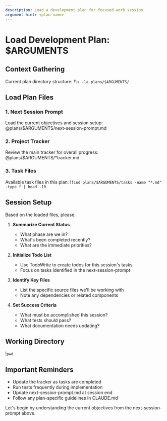 ```yaml
---
description: Load a development plan for focused work session
argument-hint: <plan-name>
---
```


# Load Development Plan: $ARGUMENTS

## Context Gathering

Current plan directory structure:
!`ls -la plans/$ARGUMENTS/`

## Load Plan Files

### 1. Next Session Prompt
Load the current objectives and session setup:
@plans/$ARGUMENTS/next-session-prompt.md

### 2. Project Tracker
Review the main tracker for overall progress:
@plans/$ARGUMENTS/*tracker.md

### 3. Task Files
Available task files in this plan:
!`find plans/$ARGUMENTS/tasks -name "*.md" -type f | head -10`

## Session Setup

Based on the loaded files, please:

1. **Summarize Current Status**
   - What phase are we in?
   - What's been completed recently?
   - What are the immediate priorities?

2. **Initialize Todo List**
   - Use TodoWrite to create todos for this session's tasks
   - Focus on tasks identified in the next-session-prompt

3. **Identify Key Files**
   - List the specific source files we'll be working with
   - Note any dependencies or related components

4. **Set Success Criteria**
   - What must be accomplished this session?
   - What tests should pass?
   - What documentation needs updating?

## Working Directory
!`pwd`

## Important Reminders
- Update the tracker as tasks are completed
- Run tests frequently during implementation
- Update next-session-prompt.md at session end
- Follow any plan-specific guidelines in CLAUDE.md

Let's begin by understanding the current objectives from the next-session-prompt above.